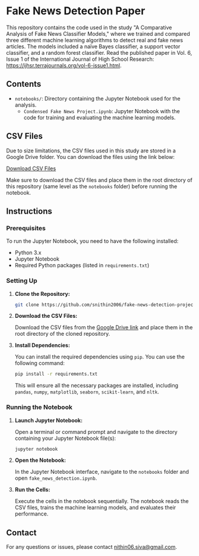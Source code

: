 # Fake News Detection Paper
This repository contains the code used in the study "A Comparative Analysis of Fake News Classifier Models," where we trained and compared three different machine learning algorithms to detect real and fake news articles. The models included a naïve Bayes classifier, a support vector classifier, and a random forest classifier. Read the published paper in Vol. 6, Issue 1 of the International Journal of High School Research: https://ijhsr.terrajournals.org/vol-6-issue1.html.

## Contents

- `notebooks/`: Directory containing the Jupyter Notebook used for the analysis.
  - `Condensed Fake News Project.ipynb`: Jupyter Notebook with the code for training and evaluating the machine learning models.

## CSV Files

Due to size limitations, the CSV files used in this study are stored in a Google Drive folder. You can download the files using the link below:

[Download CSV Files](https://drive.google.com/drive/folders/1N1QJVvWdLHFtKc2rbUvTIpj7i6rotds7?usp=drive_link)

Make sure to download the CSV files and place them in the root directory of this repository (same level as the `notebooks` folder) before running the notebook.

## Instructions

### Prerequisites

To run the Jupyter Notebook, you need to have the following installed:

- Python 3.x
- Jupyter Notebook
- Required Python packages (listed in `requirements.txt`)

### Setting Up

1. **Clone the Repository:**

    ```bash
    git clone https://github.com/snithin2006/fake-news-detection-project.git
    ```

2. **Download the CSV Files:**

    Download the CSV files from the [Google Drive link](https://drive.google.com/drive/folders/1N1QJVvWdLHFtKc2rbUvTIpj7i6rotds7?usp=drive_link) and place them in the root directory of the cloned repository.

3. **Install Dependencies:**

    You can install the required dependencies using `pip`. You can use the following command:

    ```bash
    pip install -r requirements.txt
    ```

    This will ensure all the necessary packages are installed, including `pandas`, `numpy`, `matplotlib`, `seaborn`, `scikit-learn`, and `nltk`.

### Running the Notebook

1. **Launch Jupyter Notebook:**

   Open a terminal or command prompt and navigate to the directory containing your Jupyter Notebook file(s):

    ```bash
    jupyter notebook
    ```

3. **Open the Notebook:**

    In the Jupyter Notebook interface, navigate to the `notebooks` folder and open `fake_news_detection.ipynb`.

4. **Run the Cells:**

    Execute the cells in the notebook sequentially. The notebook reads the CSV files, trains the machine learning models, and evaluates their performance.

## Contact

For any questions or issues, please contact [nithin06.siva@gmail.com](mailto:nithin06.siva@gmail.com).
